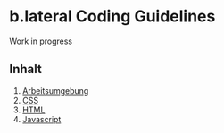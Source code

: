 # b.lateral Coding Guidelines

Work in progress

## Inhalt
1. [Arbeitsumgebung](environment.md)
1. [CSS](css.md)
1. [HTML](#html)
1. [Javascript](#javascript)
